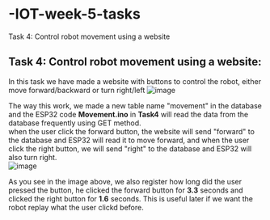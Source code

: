 # -IOT-week-5-tasks
Task 4: Control robot movement using a website

## Task 4: Control robot movement using a website:
In this task we have made a website with buttons to control the robot, either move forward/backward or turn right/left
![image](https://user-images.githubusercontent.com/108147030/187029365-e9747878-b85b-4868-a539-2cca64637a10.png)

The way this work, we made a new table name "movement" in the database and the ESP32 code **Movement.ino**
in **Task4** will read the data from the database frequently using GET method. <br>
when the user click the forward button, the website will send "forward" to the database and ESP32 will read it to move forward, and when the user click the right button, we will send "right" to the database and ESP32 will also turn right. <br>
![image](https://user-images.githubusercontent.com/108147030/187029370-f19c4472-5700-48f5-8e0e-7b32c81cbfed.png)

As you see in the image above, we also register how long did the user pressed the button, he clicked the forward button for **3.3** seconds and clicked the right button for **1.6** seconds. This is useful later if we want the robot replay what the user clickd before.
